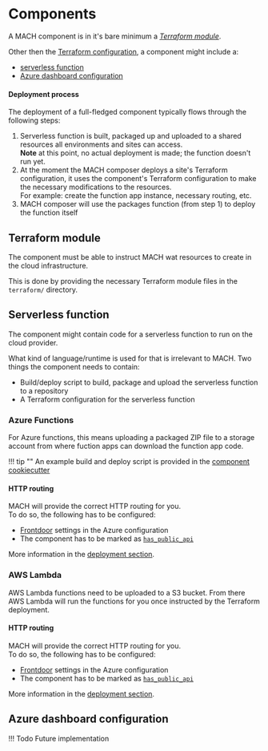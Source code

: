 # Components

A MACH component is in it's bare minimum a [*Terraform module*](https://www.terraform.io/docs/configuration/modules.html).

Other then the [Terraform configuration](#terraform-component), a component might include a:

- [serverless function](#serverless-function)
- [Azure dashboard configuration](#azure-dashboard-configuration)

#### Deployment process

The deployment of a full-fledged component typically flows through the following steps:

1. Serverless function is built, packaged up and uploaded to a shared resources all environments and sites can access.  
   **Note** at this point, no actual deployment is made; the function doesn't run yet.
2. At the moment the MACH composer deploys a site's Terraform configuration, it uses the component's Terraform configuration to make the necessary modifications to the resources.  
   For example: create the function app instance, necessary routing, etc.
3. MACH composer will use the packages function (from step 1) to deploy the function itself


## Terraform module

The component must be able to instruct MACH wat resources to create in the cloud infrastructure.

This is done by providing the necessary Terraform module files in the `terraform/` directory.


## Serverless function

The component might contain code for a serverless function to run on the cloud provider.

What kind of language/runtime is used for that is irrelevant to MACH. Two things the component needs to contain:

- Build/deploy script to build, package and upload the serverless function to a repository
- A Terraform configuration for the serverless function

### Azure Functions

For Azure functions, this means uploading a packaged ZIP file to a storage account from where fuction apps can download the function app code.

!!! tip ""
    An example build and deploy script is provided in the [component cookiecutter](https://git.labdigital.nl/mach/component-cookiecutter)

#### HTTP routing

MACH will provide the correct HTTP routing for you.  
To do so, the following has to be configured:

- [Frontdoor](./syntax.md#frontdoor) settings in the Azure configuration
- The component has to be marked as [`has_public_api`](./syntax.md#components)

More information in the [deployment section](./deployment/azure.md#http-routing).

### AWS Lambda

AWS Lambda functions need to be uploaded to a S3 bucket. From there AWS Lambda will run the functions for you once instructed by the Terraform deployment.

#### HTTP routing

MACH will provide the correct HTTP routing for you.  
To do so, the following has to be configured:

- [Frontdoor](./syntax.md#frontdoor) settings in the Azure configuration
- The component has to be marked as [`has_public_api`](./syntax.md#components)

More information in the [deployment section](./deployment/azure.md#http-routing).


## Azure dashboard configuration

!!! Todo
    Future implementation